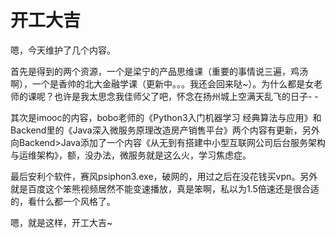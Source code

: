 # 开工大吉
嗯，今天维护了几个内容。

首先是得到的两个资源，一个是梁宁的产品思维课（重要的事情说三遍，鸡汤啊），一个是香帅的北大金融学课（更新中。。。我还会回来哒~）。为什么都是女老师的课呢？也许是我太思念我佳师父了吧，怀念在扬州城上空满天乱飞的日子- -

其次是imooc的内容，bobo老师的《Python3入门机器学习 经典算法与应用》和Backend里的《Java深入微服务原理改造房产销售平台》两个内容有更新，另外向Backend>Java添加了一个内容《从无到有搭建中小型互联网公司后台服务架构与运维架构》，额，没办法，微服务就是这么火，学习焦虑症。

最后安利个软件，赛风psiphon3.exe，破网的，用过之后在没花钱买vpn。另外就是百度这个笨熊视频居然不能变速播放，真是笨啊，私以为1.5倍速还是很合适的，看什么都一个风格了。

嗯，就是这样，开工大吉~
